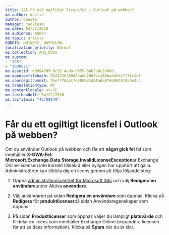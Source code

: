 ```yaml
---
title: 125 Få ett ogiltigt licensfel i Outlook på webben?
ms.author: daeite
author: daeite
manager: jackiesm
ms.date: 04/21/2020
ms.audience: Admin
ms.topic: article
ROBOTS: NOINDEX, NOFOLLOW
localization_priority: Normal
ms.collection: Adm_O365
ms.custom:
- "125"
- "1600021"
ms.assetid: 6d9947d9-6c92-4ada-b655-8ab2a0c2b66d
ms.openlocfilehash: 9324726709423aeb290fcc1866ade5517f71c1ef
ms.sourcegitcommit: 55eff703a17e500681d8fa6a87eb067019ade3cc
ms.translationtype: MT
ms.contentlocale: sv-SE
ms.lasthandoff: 04/22/2020
ms.locfileid: "43708849"
---
```

# <a name="getting-an-invalid-license-error-in-outlook-on-the-web"></a>Får du ett ogiltigt licensfel i Outlook på webben?

Om du använder Outlook på webben och får ett **något gick fel** fel som innehåller **X-OWA-Fel: Microsoft.Exchange.Data.Storage.InvalidLicenseException**är Exchange Online-licensen inte korrekt tilldelad eller nyligen har upphört att gälla. Administratören kan tilldela dig en licens genom att följa följande steg:
  
1. Öppna [administrationscentret för Microsoft 365](https://portal.office.com/adminportal/home#/homepage) och välj **Redigera en användare**under Aktiva **användare**.

2. Välj användaren på sidan **Redigera en användare** som öppnas. Klicka på **Redigera** för **produktlicenser**på sidan Användaregenskaper som öppnas.

3. På sidan **Produktlicenser** som öppnas väljer du lämpligt **platsvärde** och tilldelar en licens som innehåller Exchange Online (expandera licensen för att se dess information). Klicka på **Spara** när du är klar.

